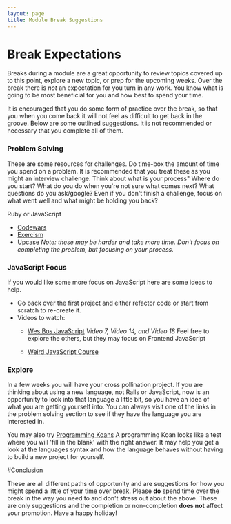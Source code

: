 ```yaml
---
layout: page
title: Module Break Suggestions
---
```


# Break Expectations

Breaks during a module are a great opportunity to review topics covered up to this point, explore a new topic, or prep for the upcoming weeks. Over the break there is _not_ an expectation for you turn in any work. You know what is going to be most beneficial for you and how best to spend your time.

It is encouraged that you do some form of practice over the break, so that you when you come back it will not feel as difficult to get back in the groove. Below are some outlined suggestions. It is not recommended or necessary that you complete all of them.

### Problem Solving

These are some resources for challenges. Do time-box the amount of time you spend on a problem. It is recommended that you treat these as you might an interview challenge.
Think about what is your process"
Where do you start?
What do you do when you're not sure what comes next? What questions do you ask/google?
Even if you don't finish a challenge, focus on what went well and what might be holding you back?

Ruby or JavaScript
- [Codewars](https://www.codewars.com)
- [Exercism](https://exercism.io/#explore-languages)
- [Upcase](https://thoughtbot.com/upcase) _Note: these may be harder and take more time. Don't focus on completing the problem, but focusing on your process._


### JavaScript Focus

If you would like some more focus on JavaScript here are some ideas to help.

- Go back over the first project and either refactor code or start from scratch to re-create it.
- Videos to watch:
    - [Wes Bos JavaScript](https://www.youtube.com/playlist?list=PLu8EoSxDXHP6CGK4YVJhL_VWetA865GOH)
    _Video 7, Video 14, and Video 18_ Feel free to explore the others, but they may focus on Frontend JavaScript

    - [Weird JavaScript Course](https://www.youtube.com/playlist?list=PL0vfts4VzfNixzfaQWwDUg3W5TRbE7CyI)

### Explore

In a few weeks you will have your cross pollination project. If you are thinking about using a new language, not Rails or JavaScript, now is an opportunity to look into that language a little bit, so you have an idea of what you are getting yourself into. You can always visit one of the links in the problem solving section to see if they have the language you are interested in.

You may also try [Programming Koans](https://github.com/ts25504/awesome-koans) A programming Koan looks like a test where you will 'fill in the blank' with the right answer. It may help you get a look at the languages syntax and how the language behaves without having to build a new project for yourself.


#Conclusion

These are all different paths of opportunity and are suggestions for how you might spend a little of your time over break. Please __do__ spend time over the break in the way you need to and don't stress out about the above. These are only suggestions and the completion or non-completion __does not__ affect your promotion. Have a happy holiday!

